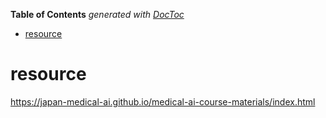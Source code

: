 <!-- START doctoc generated TOC please keep comment here to allow auto update -->
<!-- DON'T EDIT THIS SECTION, INSTEAD RE-RUN doctoc TO UPDATE -->
**Table of Contents**  *generated with [DocToc](https://github.com/thlorenz/doctoc)*

- [resource](#resource)

<!-- END doctoc generated TOC please keep comment here to allow auto update -->

# resource
https://japan-medical-ai.github.io/medical-ai-course-materials/index.html
